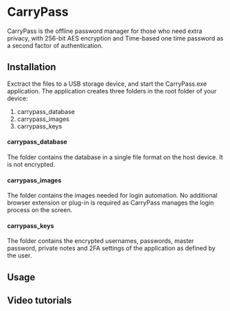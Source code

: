 # CarryPass

CarryPass is the offline password manager for those who need extra privacy, with 256-bit AES encryption and Time-based one time password as a second factor of authentication.


## Installation

Exctract the files to a USB storage device, and start the CarryPass.exe application.
The application creates three folders in the root folder of your device:

1. carrypass_database
2. carrypass_images
3. carrypass_keys

#### carrypass_database

The folder contains the database in a single file format on the host device. It is not encrypted.

#### carrypass_images

The folder contains the images needed for login automation. No additional browser extension or plug-in is required as CarryPass manages the login process on the screen.

#### carrypass_keys

The folder contains the encrypted usernames, passwords, master password, private notes and 2FA settings of the application as defined by the user.

## Usage


## Video tutorials


